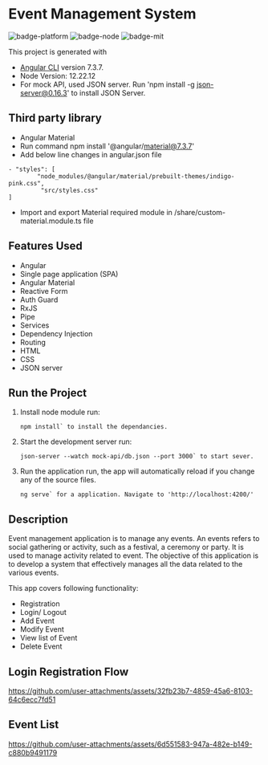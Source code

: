 # Event Management System

![badge-platform] ![badge-node] ![badge-mit]

[badge-platform]: https://img.shields.io/badge/Platform-Angular%207.3-red
[badge-node]: https://img.shields.io/badge/Node-12.22.12-green
[badge-mit]: https://img.shields.io/badge/license-MIT-blue.svg

This project is generated with 

- [Angular CLI](https://github.com/angular/angular-cli) version 7.3.7.
- Node Version: 12.22.12
- For mock API, used JSON server. Run 'npm install -g json-server@0.16.3' to install JSON Server. 

## Third party library
- Angular Material
- Run command npm install '@angular/material@7.3.7'
- Add below line changes in angular.json file
  
 ```
 - "styles": [
         "node_modules/@angular/material/prebuilt-themes/indigo-pink.css",
          "src/styles.css"
]
```
- Import and export Material required module in  /share/custom-material.module.ts file

## Features Used

- Angular
- Single page application (SPA)
- Angular Material
- Reactive Form
- Auth Guard
- RxJS 
- Pipe
- Services
- Dependency Injection
- Routing
- HTML
- CSS
- JSON server

## Run the Project

1. Install node module run:
   ```
   npm install` to install the dependancies.
   ```
2. Start the development server run:
   ```
   json-server --watch mock-api/db.json --port 3000` to start sever.
   ```

3. Run the application run, the app will automatically reload if you change any of the source files.

   ```
   ng serve` for a application. Navigate to 'http://localhost:4200/'
   ```

## Description

Event management application is to manage any events. An events refers to social gathering or activity, such as a festival, a ceremony or party. It is used to manage activity related to event.
The objective of this application is to develop a system that effectively manages all the data related to the various events.

This app covers following functionality:

  - Registration
  - Login/ Logout
  - Add Event
  - Modify Event
  - View list of Event
  - Delete Event

## Login Registration Flow

https://github.com/user-attachments/assets/32fb23b7-4859-45a6-8103-64c6ecc7fd51

## Event List

https://github.com/user-attachments/assets/6d551583-947a-482e-b149-c880b9491179




